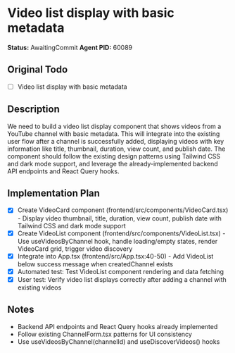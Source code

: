 # Video list display with basic metadata
**Status:** AwaitingCommit
**Agent PID:** 60089

## Original Todo
- [ ] Video list display with basic metadata

## Description
We need to build a video list display component that shows videos from a YouTube channel with basic metadata. This will integrate into the existing user flow after a channel is successfully added, displaying videos with key information like title, thumbnail, duration, view count, and publish date. The component should follow the existing design patterns using Tailwind CSS and dark mode support, and leverage the already-implemented backend API endpoints and React Query hooks.

## Implementation Plan
- [x] Create VideoCard component (frontend/src/components/VideoCard.tsx) - Display video thumbnail, title, duration, view count, publish date with Tailwind CSS and dark mode support
- [x] Create VideoList component (frontend/src/components/VideoList.tsx) - Use useVideosByChannel hook, handle loading/empty states, render VideoCard grid, trigger video discovery
- [x] Integrate into App.tsx (frontend/src/App.tsx:40-50) - Add VideoList below success message when createdChannel exists
- [x] Automated test: Test VideoList component rendering and data fetching
- [x] User test: Verify video list displays correctly after adding a channel with existing videos

## Notes
- Backend API endpoints and React Query hooks already implemented
- Follow existing ChannelForm.tsx patterns for UI consistency
- Use useVideosByChannel(channelId) and useDiscoverVideos() hooks